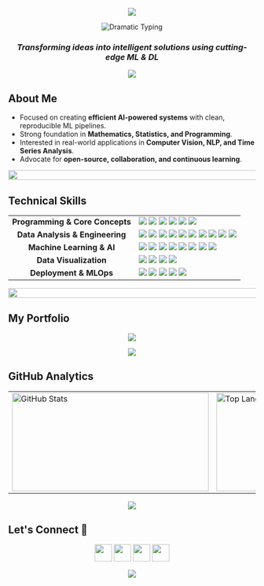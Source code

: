 <p align="center">
  <img src="https://capsule-render.vercel.app/api?type=waving&color=gradient&customColorList=6,11,20&height=150&section=header&text=ABDELRHMAN&fontSize=45&fontColor=ffffff&fontAlignY=55&animation=twinkling"/>
</p>

<div align="center">
  <img src="https://readme-typing-svg.demolab.com?font=Orbitron&weight=900&size=26&duration=3000&pause=1500&color=58A6FF&center=true&vCenter=true&width=700&lines=%E2%9A%A1+WELCOME+TO+MY+GITHUB+%E2%9A%A1;%F0%9F%A4%96+AI+%26+DATA+SCIENCE+STUDENT;%F0%9F%9A%80+MENOUFIA+UNIVERSITY;%F0%9F%A7%A0+MACHINE+LEARNING+ENGINEER;%E2%9C%A8+BUILDING+THE+FUTURE+WITH+AI" alt="Dramatic Typing" />
</div>

<h3 align="center">
  <em>Transforming ideas into <strong>intelligent solutions</strong> using cutting-edge ML & DL </em>
</h3>

<div align="center">
  <img src="https://capsule-render.vercel.app/api?type=rect&color=gradient&customColorList=6,11,20&height=2&section=header&animation=twinkling"/>
</div>

## **About Me**
- Focused on creating **efficient AI-powered systems** with clean, reproducible ML pipelines.  
- Strong foundation in **Mathematics, Statistics, and Programming**.  
- Interested in real-world applications in **Computer Vision, NLP, and Time Series Analysis**.  
- Advocate for **open-source, collaboration, and continuous learning**.  

<div align="center">
  <img width="900" height="20" src="https://user-images.githubusercontent.com/74038190/212284100-561aa473-3905-4a80-b561-0d28506553ee.gif">
</div>

## **Technical Skills**
<table align="center">
  <tr>
    <td align="center"><b>Programming & Core Concepts</b></td>
    <td>
      <img src="https://img.shields.io/badge/Python-3776AB?logo=python&logoColor=white" />
      <img src="https://img.shields.io/badge/OOP-FF6F00?style=flat-square" />
      <img src="https://img.shields.io/badge/Problem_Solving-008080?style=flat-square" />
      <img src="https://img.shields.io/badge/JSON-FF9900?style=flat-square" />
      <img src="https://img.shields.io/badge/Version_Control-F05032?logo=git&logoColor=white" />
      <img src="https://img.shields.io/badge/GitHub-181717?logo=github&logoColor=white" />
    </td>
  </tr>

  <tr>
    <td align="center"><b>Data Analysis & Engineering</b></td>
    <td>
      <img src="https://img.shields.io/badge/NumPy-013243?logo=numpy&logoColor=white" />
      <img src="https://img.shields.io/badge/Pandas-150458?logo=pandas&logoColor=white" />
      <img src="https://img.shields.io/badge/Data_Wrangling-2CA02C?style=flat-square" />
      <img src="https://img.shields.io/badge/EDA-11557C?style=flat-square" />
      <img src="https://img.shields.io/badge/Statistical_Analysis-4E79A7?style=flat-square" />
      <img src="https://img.shields.io/badge/Feature_Engineering-FF6F00?style=flat-square" />
      <img src="https://img.shields.io/badge/Data_Engineering-008080?style=flat-square" />
      <img src="https://img.shields.io/badge/SQL-4479A1?style=flat-square" />
      <img src="https://img.shields.io/badge/PostgreSQL-336791?logo=postgresql&logoColor=white" />
      <img src="https://img.shields.io/badge/Big_Data-FF9900?style=flat-square" />
    </td>
  </tr>

  <tr>
    <td align="center"><b>Machine Learning & AI</b></td>
    <td>
      <img src="https://img.shields.io/badge/Machine_Learning-FF6F00?logo=scikitlearn&logoColor=white" />
      <img src="https://img.shields.io/badge/Deep_Learning-EE4C2C?logo=pytorch&logoColor=white" />
      <img src="https://img.shields.io/badge/Reinforcement_Learning-008080?style=flat-square" />
      <img src="https://img.shields.io/badge/NLP-008080?logo=spacy&logoColor=white" />
      <img src="https://img.shields.io/badge/Computer_Vision-5C3EE8?logo=opencv&logoColor=white" />
      <img src="https://img.shields.io/badge/Model_Evaluation-FF6F00?style=flat-square" />
      <img src="https://img.shields.io/badge/Hyperparameter_Tuning-2CA02C?style=flat-square" />
      <img src="https://img.shields.io/badge/Time-Series_Forecasting-2CA02C?style=flat-square" />
    </td>
  </tr>

  <tr>
    <td align="center"><b>Data Visualization</b></td>
    <td>
      <img src="https://img.shields.io/badge/Matplotlib-11557C?logo=matplotlib&logoColor=white" />
      <img src="https://img.shields.io/badge/Seaborn-008080?logo=seaborn&logoColor=white" />
      <img src="https://img.shields.io/badge/Plotly-3F4F75?logo=plotly&logoColor=white" />
      <img src="https://img.shields.io/badge/PowerBI-F2C811?logo=powerbi&logoColor=black" />
    </td>
  </tr>

  <tr>
    <td align="center"><b>Deployment & MLOps</b></td>
    <td>
      <img src="https://img.shields.io/badge/Streamlit-FF4B4B?logo=streamlit&logoColor=white" />
      <img src="https://img.shields.io/badge/FastAPI-009688?logo=fastapi&logoColor=white" />
      <img src="https://img.shields.io/badge/Docker-2496ED?logo=docker&logoColor=white" />
      <img src="https://img.shields.io/badge/MLOps-FF6F00?style=flat-square" />
      <img src="https://img.shields.io/badge/Web_Scraping-6A1B9A?style=flat-square" />
    </td>
  </tr>
</table>

<div align="center">
  <img width="900" height="20" src="https://user-images.githubusercontent.com/74038190/212284100-561aa473-3905-4a80-b561-0d28506553ee.gif">
</div>

## **My Portfolio**

<p align="center"> <a href="https://abdelrhman941.github.io" target="_blank"> <img src="https://img.shields.io/badge/Portfolio-000000?logo=About.me&logoColor=white&style=for-the-badge"> </a> </p>



<style>
.dark-btn {
    display: inline-block;
    padding: 10px 22px;
    font-size: 16px;
    font-weight: 500;
    text-decoration: none;
    color: #f0f0f0; /* text color */
    background: #2c2c2c; /* dark gray */
    border-radius: 8px;
    transition: all 0.3s ease;
    box-shadow: 0 4px 6px rgba(0,0,0,0.4);
}

.dark-btn:hover {
    transform: translateY(-3px);
    box-shadow: 0 8px 12px rgba(0,0,0,0.6);
    background: #3a3a3a; /* slightly lighter on hover */
}

.dark-btn:active {
    transform: translateY(0);
    box-shadow: 0 4px 6px rgba(0,0,0,0.4);
    background: #1f1f1f; /* slightly darker on click */
}
</style>

<div align="center">
  <img src="https://capsule-render.vercel.app/api?type=rect&color=gradient&customColorList=6,11,20&height=2&section=header&animation=twinkling"/>
</div>

## **GitHub Analytics**

<div align="center">
<table>
  <tr>
    <td>
      <img src="https://github-readme-stats.vercel.app/api?username=Abdelrhman941&show_icons=true&theme=dark&count_private=true" alt="GitHub Stats" width="400" height="200"/>
    </td>
    <td>
      <img src="https://github-readme-stats.vercel.app/api/top-langs/?username=Abdelrhman941&layout=compact&langs_count=8&theme=dark" alt="Top Languages" width="300" height="200"/>
    </td>

  </tr>
</table>
</div>

<div align="center">
  <img src="https://capsule-render.vercel.app/api?type=rect&color=gradient&customColorList=6,11,20&height=2&section=header&animation=twinkling"/>
</div>


## **Let's Connect 🤝**

<p align="center">
  <a href="mailto:abdalarhmanezzat@gmail.com"><img src="https://img.shields.io/badge/Gmail-D14836?style=for-the-badge&logo=gmail&logoColor=white" height="35"/></a>
  <a href="https://www.linkedin.com/in/abdelrhman-a-ezzat"><img src="https://img.shields.io/badge/LinkedIn-0077B5?style=for-the-badge&logo=linkedin&logoColor=white" height="35"/></a>
  <a href="https://www.kaggle.com/abdelrhmanahmedezzat"><img src="https://img.shields.io/badge/Kaggle-20BEFF?style=for-the-badge&logo=kaggle&logoColor=white" height="35"/></a>
  <a href="https://t.me/Abdelr7man_3zzat"><img src="https://img.shields.io/badge/Telegram-2CA5E0?style=for-the-badge&logo=telegram&logoColor=white" height="35"/></a>
</p>


<p align="center">
  <img src="https://capsule-render.vercel.app/api?type=waving&color=gradient&customColorList=6,11,20&height=100&section=footer"/>
</p>
